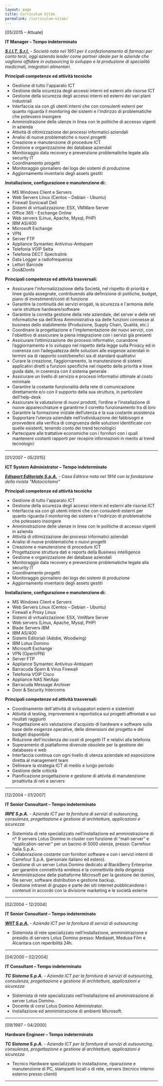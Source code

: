 ```yaml
---
layout: page
title: Curriculum Vitae
permalink: /curriculum-vitae/
---
```

[05/2015 – Attuale]

**IT Manager – Tempo indeterminato**   

*<b><a href="http://www.siitgroup.com/" target="_blank">S.I.I.T. S.r.l.</a></b> - Società nata nel 1951 per il confezionamento di farmaci per conto terzi, oggi azienda leader come partner ideale per le aziende che vogliono affidare in outsourcing lo sviluppo e la produzione di specialità medicinali, integratori alimentari.*   

**Principali competenze ed attività tecniche**

* Gestione di tutto l'apparato ICT
* Gestione della sicurezza degli accessi interni ed esterni alle risorse ICT
* Gestione della sicurezza degli accessi interni ed esterni dei vari plant industriali
* Interfaccia sia con gli utenti interni che con consulenti esterni per quanto riguarda il monitoring dei sistemi e l'indirizzo di problematiche che potessero insorgere
* Amministrazione delle utenze in linea con le politiche di accesso vigenti in azienda
* Attività di ottimizzazione dei processi informatici aziendali
* Analisi di nuove problematiche o nuovi progetti
* Creazione e manutenzione di procedure ICT
* Gestione e organizzazione dei database aziendali
* Monitoraggio data recovery e prevenzione problematiche legate alla security IT
* Coordinamento progetti
* Monitoraggio giornaliero dei logs dei sistemi di produzione
* Aggiornamento inventario degli assets gestiti

**Installazione, configurazione e manutenzione di:**

* MS Windows Client e Servers
* Web Servers Linux (Centos – Debian - Ubuntu)
* Firewall Sonicwall Dell
* Sistemi di virtualizzazione: ESX, VMWare Server
* Office 365 - Exchange Online
* Web servers (Linux, Apache, Mysql, PHP)
* IBM AS/400
* Microsoft Exchange
* VPN
* Server FTP
* Appliance Symantec Antivirus-Antispam
* Telefonia VOIP Selta
* Telefonia DECT Spectralink
* Data Logger a radiofrequenza
* Lettori Barcode
* Dos&Donts

**Principali competenze ed attività trasversali:**

* Assicurare l'informatizzazione della Società, nel rispetto di priorità e linee guida assegnate, contribuendo alla definizione di politiche, budget, piano di investimenti/​costi di funzione
* Garantire la continuità dei servizi erogati, la sicurezza e l'armonia delle varie strutture hardware/​software
* Garantire la corretta gestione della rete aziendale, del server e delle reti informatiche sia dell'Area Amministrativa sia delle funzioni connesse al business dello stabilimento (Produzione, Supply Chain, Qualità, etc.)
* Coordinare la progettazione e l'implementazione dei nuovi servizi, con l'obiettivo di assicurare la piena integrazione con i servizi già presenti
* Assicurare l’ottimizzazione dei processi informativi, curandone l’aggiornamento e lo sviluppo nel rispetto della legge sulla Privacy ed in coerenza con l’adeguatezza delle soluzioni alle esigenze aziendali in termini sia di rapporto costi/​benefici sia di standard qualitativi
* Curare la creazione, ​l’aggiornamento, ​la manutenzione di sistemi applicativi diretti a funzioni specifiche nel rispetto delle priorità e linee guida date, in coerenza con il sistema generale
* Assicurare un livello di servizio e processi informativi ottimale al costo minimale
* Garantire la costante funzionalità della rete di comunicazione direttamente e/​o con il supporto della sua struttura, in particolare dell’help-desk
* Assicurare la valutazione di nuovi prodotti, l’ordine e l’installazione di nuove apparecchiature e garantirne il corretto funzionamento tra di loro
* Garantire la formazione iniziale dell’utenza e la sua costante assistenza
* Supportare l’utenza aziendale nell’individuazione dei fabbisogni e provvedere alla verifica di congruenza delle soluzioni identificate con quelle esistenti, tenendo conto dei trend tecnologici
* Partecipare alle trattative economiche con i fornitori con i quali mantenere costanti rapporti per recepire informazioni in merito ai trend tecnologici   

___

[01/2007 – 05/2015]

**ICT System Administrator – Tempo indeterminato**   

*<b><a href="http://www.edisport.it/" target="_blank">Edisport Editoriale S.p.A.</a></b> - Casa Editrice nata nel 1914 con la fondazione della rivista "Motociclismo"*   

**Principali competenze ed attività tecniche**

* Gestione di tutto l'apparato ICT
* Gestione della sicurezza degli accessi interni ed esterni alle risorse ICT
* Interfaccia sia con gli utenti interni che con consulenti esterni per quanto riguarda il monitoring dei sistemi e l'indirizzo di problematiche che potessero insorgere
* Amministrazione delle utenze in linea con le politiche di accesso vigenti in azienda
* Attività di ottimizzazione dei processi informatici aziendali
* Analisi di nuove problematiche o nuovi progetti
* Creazione e manutenzione di procedure ICT
* Progettazione struttura dati e reports della Business intelligence
* Gestione e organizzazione dei database aziendali
* Monitoraggio data recovery e prevenzione problematiche legate alla security IT
* Coordinamento progetti
* Monitoraggio giornaliero dei logs dei sistemi di produzione
* Aggiornamento inventario degli assets gestiti

**Installazione, configurazione e manutenzione di:**

* MS Windows Client e Servers
* Web Servers Linux (Centos – Debian - Ubuntu)
* Firewall e Proxy Linux
* Sistemi di virtualizzazione: ESX, VmWare Server
* Web servers (Linux, Apache, Mysql, PHP)
* Blade Servers IBM
* IBM AS/400
* Sistemi Editoriali (Adobe, Woodwing)
* IBM Lotus Domino
* Microsoft Exchange
* VPN (OpenVPN)
* Server FTP
* Appliance Symantec Antivirus-Antispam
* Barracuda Spam & Virus Firewall
* Telefonia VOIP Cisco
* Appliance NAS NetApp
* Barracuda Message Archiver
* Door & Security Intercoms

**Principali competenze ed attività trasversali:**

* Coordinamento dell'attività di sviluppatori esterni e sistemisti
* Attività di testing, improvement e reportistica sui progetti affrontati e sui risultati raggiunti
* Progettazione e/o valutazione d'acquisto di hardware e software sulla base delle esigenze operative, delle dimensioni del progetto e del budget disponibile
* Riduzione dell'incidenza dei costi di progetti IT e relativi alla telefonia
* Superamento di piattaforme divenute obsolete per la gestione dei databases e web
* Interfaccia continua con ogni livello di utenza aziendale ed esposizione diretta al management team
* Delineare la strategia ICT di medio e lungo periodo
* Gestione delle criticità
* Pianificazione progettazione e gestione di attività di manutenzione proattivita di reti e servers

___

[12/2004 – 01/2007]

**IT Senior Consultant – Tempo indeterminato**   

*<b>IRPE S.p.A.</b> - Azienda ICT per la fornitura di servizi di outsourcing, consulenza, progettazione e gestione di architetture, applicazioni e sicurezza*   

* Sistemista di rete specializzato nell’installazione ed amministrazione di n° 9 servers Lotus Domino in cluster con funzione di “mail-server” e “application-server” per un bacino di 5000 utenze, presso: Carrefour Italia S.p.A..
* Collaborazione costante con fornitori software e con i servizi interni di Carrefour S.p.A. (personale italiano ed estero).
* Gestione di un server Lotus Domino dedicato al BlackBerry Enterprise per garantire connettività wireless e la connettività della dirigenza
* Amministrazione delle piattaforme Microsoft per la gestione dei domini, file server, software distribution e gestione backup.
* Gestione intranet di gruppo e parte dei siti internet pubblicandone i contenuti in accordo con la divisione marketing e le società esterne

___

[02/2004 – 12/2004]

**IT Senior Consultant – Tempo indeterminato**   

*<b><a href="http://www.wiit.it/" target="_blank">WIIT S.p.A.</a></b> - Azienda ICT per la fornitura di servizi di outsourcing*   

* Sistemista di rete specializzato nell’installazione, amministrazione e presidio di servers Lotus Domino presso: Mediaset, Medusa Film e Alcantara con reperibilità 24h.

___

[04/2000 – 02/2004]

**IT Consultant – Tempo indeterminato**   

*<b>TC Sistema S.p.A.</b> - Azienda ICT per la fornitura di servizi di outsourcing, consulenza, progettazione e gestione di architetture, applicazioni e sicurezza*   

* Sistemista di rete specializzato nell’installazione ed amministrazione di server Lotus Domino.
* Docente di corsi Lotus Domino Administrator.
* Installazione ed amministrazione di ambienti Microsoft.

___

[09/1997 – 04/2000]

**Hardware Engineer – Tempo indeterminato**   

*<b>TC Sistema S.p.A.</b> - Azienda ICT per la fornitura di servizi di outsourcing, consulenza, progettazione e gestione di architetture, applicazioni e sicurezza*   

* Tecnico Hardware specializzato in installazione, riparazione e manutenzione di PC, stampanti locali o di rete, servers (tecnico interno esterno presso clienti)

___
